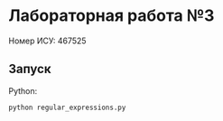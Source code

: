 # Лабораторная работа №3
Номер ИСУ: 467525

## Запуск

Python:

```shell
python regular_expressions.py
```

